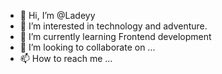- 👋 Hi, I’m @Ladeyy
- 👀 I’m interested in technology and adventure.
- 🌱 I’m currently learning Frontend development
- 💞️ I’m looking to collaborate on ...
- 📫 How to reach me ...

<!---
Ladeyy/Ladeyy is a ✨ special ✨ repository because its `README.md` (this file) appears on your GitHub profile.
You can click the Preview link to take a look at your changes.
--->
